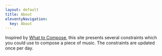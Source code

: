 ```yaml
---
layout: default
title: About
eleventyNavigation:
  key: About
---
```


Inspired by [What to Compose](https://whattocompose.com), this site presents several constraints which you could use to compose a piece of music. The constraints are updated once per day.
